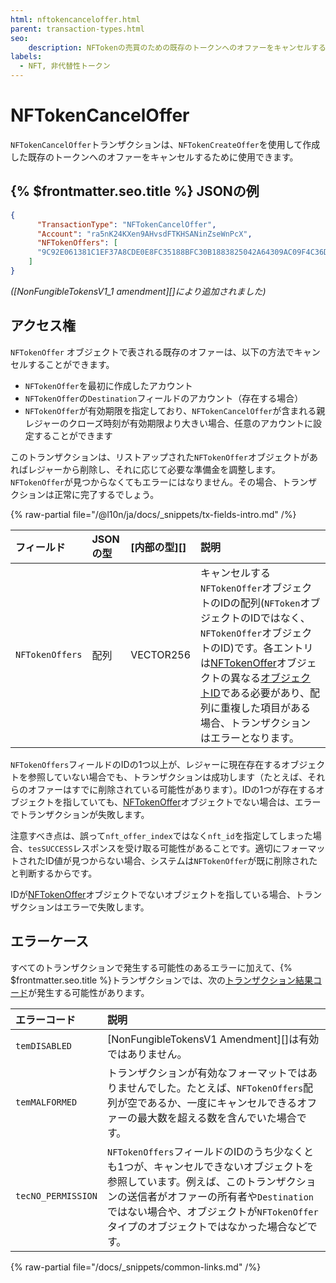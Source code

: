 ```yaml
---
html: nftokencanceloffer.html
parent: transaction-types.html
seo:
    description: NFTokenの売買のための既存のトークンへのオファーをキャンセルする。
labels:
  - NFT, 非代替性トークン
---
```

# NFTokenCancelOffer

`NFTokenCancelOffer`トランザクションは、`NFTokenCreateOffer`を使用して作成した既存のトークンへのオファーをキャンセルするために使用できます。

## {% $frontmatter.seo.title %} JSONの例

```json
{
      "TransactionType": "NFTokenCancelOffer",
      "Account": "ra5nK24KXen9AHvsdFTKHSANinZseWnPcX",
      "NFTokenOffers": [
      "9C92E061381C1EF37A8CDE0E8FC35188BFC30B1883825042A64309AC09F4C36D"
    ]
}
```

_([NonFungibleTokensV1_1 amendment][]により追加されました)_


## アクセス権

`NFTokenOffer` オブジェクトで表される既存のオファーは、以下の方法でキャンセルすることができます。

* `NFTokenOffer`を最初に作成したアカウント
* `NFTokenOffer`の`Destination`フィールドのアカウント（存在する場合）
* `NFTokenOffer`が有効期限を指定しており、`NFTokenCancelOffer`が含まれる親レジャーのクローズ時刻が有効期限より大きい場合、任意のアカウントに設定することができます

このトランザクションは、リストアップされた`NFTokenOffer`オブジェクトがあればレジャーから削除し、それに応じて必要な準備金を調整します。`NFTokenOffer`が見つからなくてもエラーにはなりません。その場合、トランザクションは正常に完了するでしょう。

{% raw-partial file="/@l10n/ja/docs/_snippets/tx-fields-intro.md" /%}

| フィールド          | JSONの型  | [内部の型][]        | 説明                     |
|:------------------|:----------|:------------------|:-------------------------|
| `NFTokenOffers`     |  配列     | VECTOR256         | キャンセルする`NFTokenOffer`オブジェクトのIDの配列(`NFToken`オブジェクトのIDではなく、`NFTokenOffer`オブジェクトのID)です。各エントリは[NFTokenOffer](../../ledger-data/ledger-entry-types/nftokenoffer.md)オブジェクトの異なる[オブジェクトID](../../ledger-data/common-fields.md)である必要があり、配列に重複した項目がある場合、トランザクションはエラーとなります。 |

`NFTokenOffers`フィールドのIDの1つ以上が、レジャーに現在存在するオブジェクトを参照していない場合でも、トランザクションは成功します（たとえば、それらのオファーはすでに削除されている可能性があります）。IDの1つが存在するオブジェクトを指していても、[NFTokenOffer](../../ledger-data/ledger-entry-types/nftokenoffer.md)オブジェクトでない場合は、エラーでトランザクションが失敗します。

注意すべき点は、誤って`nft_offer_index`ではなく`nft_id`を指定してしまった場合、`tesSUCCESS`レスポンスを受け取る可能性があることです。適切にフォーマットされたID値が見つからない場合、システムは`NFTokenOffer`が既に削除されたと判断するからです。

IDが[NFTokenOffer](../../ledger-data/ledger-entry-types/nftokenoffer.md)オブジェクトでないオブジェクトを指している場合、トランザクションはエラーで失敗します。

## エラーケース

すべてのトランザクションで発生する可能性のあるエラーに加えて、{% $frontmatter.seo.title %}トランザクションでは、次の[トランザクション結果コード](../transaction-results/index.md)が発生する可能性があります。

| エラーコード         | 説明                                                     |
|:-------------------|:--------------------------------------------------------|
| `temDISABLED`                 | [NonFungibleTokensV1 Amendment][]は有効ではありません。 |
| `temMALFORMED`     | トランザクションが有効なフォーマットではありませんでした。たとえば、`NFTokenOffers`配列が空であるか、一度にキャンセルできるオファーの最大数を超える数を含んでいた場合です。 |
| `tecNO_PERMISSION` | `NFTokenOffers`フィールドのIDのうち少なくとも1つが、キャンセルできないオブジェクトを参照しています。例えば、このトランザクションの送信者がオファーの所有者や`Destination`ではない場合や、オブジェクトが`NFTokenOffer`タイプのオブジェクトではなかった場合などです。 |

{% raw-partial file="/docs/_snippets/common-links.md" /%}
